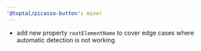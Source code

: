 ```yaml
---
'@toptal/picasso-button': minor
---
```


- add new property `rootElementName` to cover edge cases where automatic detection is not working
